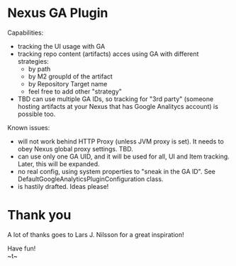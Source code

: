 Nexus GA Plugin
===============

Capabilities:

* tracking the UI usage with GA
* tracking repo content (artifacts) acces using GA with different strategies:
  * by path
  * by M2 groupId of the artifact
  * by Repository Target name
  * feel free to add other "strategy"
* TBD can use multiple GA IDs, so tracking for "3rd party" (someone hosting artifacts at your Nexus that has Google Analitycs account) is possible too.

Known issues:

* will not work behind HTTP Proxy (unless JVM proxy is set). It needs to obey Nexus global proxy settings. TBD.
* can use only one GA UID, and it will be used for all, UI and Item tracking. Later, this will be expanded.
* no real config, using system properties to "sneak in the GA ID". See DefaultGoogleAnalyticsPluginConfiguration class.
* is hastily drafted. Ideas please!

Thank you
=========

A lot of thanks goes to Lars J. Nilsson for a great inspiration!

Have fun!  
~t~
